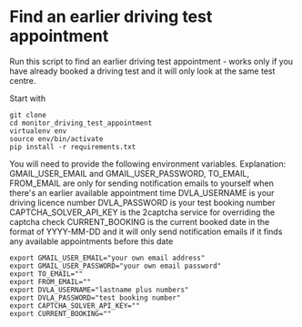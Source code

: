 # Find an earlier driving test appointment

Run this script to find an earlier driving test appointment - works only if you have already booked a driving test and it will only look at the same test centre. 

Start with 
```
git clone
cd monitor_driving_test_appointment
virtualenv env 
source env/bin/activate
pip install -r requirements.txt 
```

You will need to provide the following environment variables. 
Explanation: 
GMAIL_USER_EMAIL and GMAIL_USER_PASSWORD, TO_EMAIL, FROM_EMAIL are only for sending notification emails to yourself when there's an earlier available appointment time
DVLA_USERNAME is your driving licence number 
DVLA_PASSWORD is your test booking number 
CAPTCHA_SOLVER_API_KEY is the 2captcha service for overriding the captcha check 
CURRENT_BOOKING is the current booked date in the format of YYYY-MM-DD and it will only send notification emails if it finds any available appointments before this date
```
export GMAIL_USER_EMAIL="your own email address"
export GMAIL_USER_PASSWORD="your own email password"
export TO_EMAIL=""
export FROM_EMAIL=""
export DVLA_USERNAME="lastname plus numbers"
export DVLA_PASSWORD="test booking number"
export CAPTCHA_SOLVER_API_KEY=""
export CURRENT_BOOKING=""

